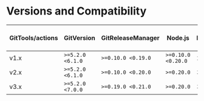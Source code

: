 # Versions and Compatibility

| GitTools/actions | GitVersion       | GitReleaseManager  | Node.js            |    Azure DevOps Agent     |
|------------------|------------------|--------------------|--------------------|:-------------------------:|
| v1.x             | `>=5.2.0 <6.1.0` | `>=0.10.0 <0.19.0` | `>=0.10.0 <0.20.0` |          2.220.0          |
| v2.x             | `>=5.2.0 <6.1.0` | `>=0.10.0 <0.20.0` | `>=0.20.0`         |          3.224.0          |
| v3.x             | `>=5.2.0 <7.0.0` | `>=0.19.0 <0.21.0` | `>=0.20.0`         |          3.224.0          |
